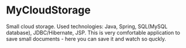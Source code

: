 # MyCloudStorage
Small cloud storage.
Used technologies: Java, Spring, SQL(MySQL database), JDBC/Hibernate, JSP.
This is very comfortable application to save small documents - here you can save it and watch so quckly.
